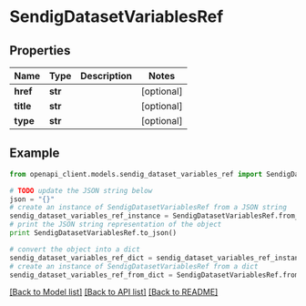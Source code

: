 # SendigDatasetVariablesRef


## Properties
Name | Type | Description | Notes
------------ | ------------- | ------------- | -------------
**href** | **str** |  | [optional] 
**title** | **str** |  | [optional] 
**type** | **str** |  | [optional] 

## Example

```python
from openapi_client.models.sendig_dataset_variables_ref import SendigDatasetVariablesRef

# TODO update the JSON string below
json = "{}"
# create an instance of SendigDatasetVariablesRef from a JSON string
sendig_dataset_variables_ref_instance = SendigDatasetVariablesRef.from_json(json)
# print the JSON string representation of the object
print SendigDatasetVariablesRef.to_json()

# convert the object into a dict
sendig_dataset_variables_ref_dict = sendig_dataset_variables_ref_instance.to_dict()
# create an instance of SendigDatasetVariablesRef from a dict
sendig_dataset_variables_ref_from_dict = SendigDatasetVariablesRef.from_dict(sendig_dataset_variables_ref_dict)
```
[[Back to Model list]](../README.md#documentation-for-models) [[Back to API list]](../README.md#documentation-for-api-endpoints) [[Back to README]](../README.md)


